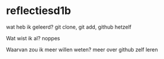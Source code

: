 # reflectiesd1b
wat heb ik geleerd?
git clone, git add, github hetzelf

Wat wist ik al?
noppes

Waarvan zou ik meer willen weten?
meer over github zelf leren